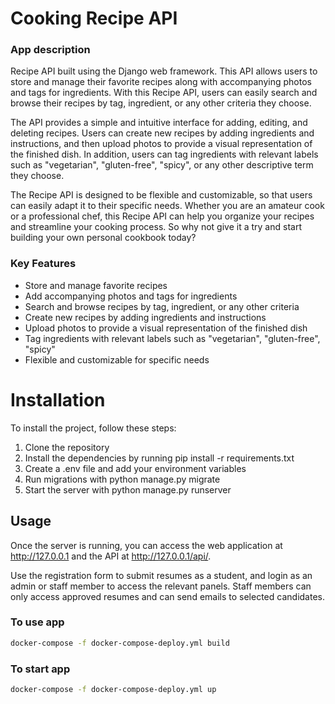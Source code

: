 # Cooking Recipe API

### App description

Recipe API built using the Django web framework. This API allows users to store and manage their favorite recipes along with accompanying photos and tags for ingredients. With this Recipe API, users can easily search and browse their recipes by tag, ingredient, or any other criteria they choose.

The API provides a simple and intuitive interface for adding, editing, and deleting recipes. Users can create new recipes by adding ingredients and instructions, and then upload photos to provide a visual representation of the finished dish. In addition, users can tag ingredients with relevant labels such as "vegetarian", "gluten-free", "spicy", or any other descriptive term they choose.

The Recipe API is designed to be flexible and customizable, so that users can easily adapt it to their specific needs. Whether you are an amateur cook or a professional chef, this Recipe API can help you organize your recipes and streamline your cooking process. So why not give it a try and start building your own personal cookbook today?

### Key Features
- Store and manage favorite recipes
- Add accompanying photos and tags for ingredients
- Search and browse recipes by tag, ingredient, or any other criteria
- Create new recipes by adding ingredients and instructions
- Upload photos to provide a visual representation of the finished dish
- Tag ingredients with relevant labels such as "vegetarian", "gluten-free", "spicy"
- Flexible and customizable for specific needs


# Installation
To install the project, follow these steps:

1. Clone the repository
2. Install the dependencies by running pip install -r requirements.txt
3. Create a .env file and add your environment variables
4. Run migrations with python manage.py migrate
5. Start the server with python manage.py runserver


## Usage

Once the server is running, you can access the web application at http://127.0.0.1 and the API at http://127.0.0.1/api/.

Use the registration form to submit resumes as a student, and login as an admin or staff member to access the relevant panels. Staff members can only access approved resumes and can send emails to selected candidates.


### To use app

```sh
docker-compose -f docker-compose-deploy.yml build
```

### To start app

```sh
docker-compose -f docker-compose-deploy.yml up
```
